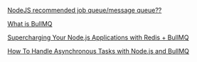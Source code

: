 
[NodeJS recommended job queue/message queue??](https://www.reddit.com/r/node/comments/rccz5u/nodejs_recommended_job_queuemessage_queue/)

[What is BullMQ](https://docs.bullmq.io/)

[Supercharging Your Node.js Applications with Redis + BullMQ](https://jimitraval.medium.com/supercharging-your-node-js-applications-with-redis-bullmq-d434bfe2f16b)

[How To Handle Asynchronous Tasks with Node.js and BullMQ](https://www.digitalocean.com/community/tutorials/how-to-handle-asynchronous-tasks-with-node-js-and-bullmq)


